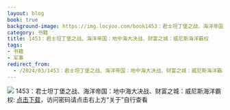```yaml
---
layout: blog
book: true
background-image: https://img.locyoo.com/book1453：君士坦丁堡之战、海洋帝国：地中海大决战、财富之城：威尼斯海洋霸权.jpg
category: 书籍
title: 1453：君士坦丁堡之战、海洋帝国：地中海大决战、财富之城：威尼斯海洋霸权
tags:
- 书籍
- 军事
redirect_from:
  - /2024/03/1453：君士坦丁堡之战、海洋帝国：地中海大决战、财富之城：威尼斯海洋霸权/
---
```

![](https://img.locyoo.com/book1453：君士坦丁堡之战、海洋帝国：地中海大决战、财富之城：威尼斯海洋霸权.jpg)
1453：君士坦丁堡之战、海洋帝国：地中海大决战、财富之城：威尼斯海洋霸权: <a name = "ref1" href="https://url18.ctfile.com/f/50983618-1350064325-e2045c?p=3619">点击下载</a>，访问密码请点击右上方“关于”自行查看